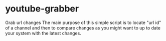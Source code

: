# youtube-grabber
Grab url changes
The main purpose of this simple script is to locate "url id" of a channel and then to compare changes as you might 
want to up to date your system with the latest changes.
